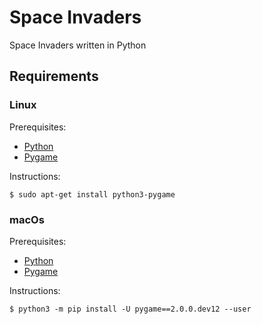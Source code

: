 # Space Invaders

Space Invaders written in Python

## Requirements

### Linux

Prerequisites:

* [Python][Python-download]
* [Pygame][Pygame-download-linux]

Instructions:

    $ sudo apt-get install python3-pygame

### macOs

Prerequisites:

* [Python][Python-download]
* [Pygame][Pygame-download-macOs]

Instructions:

    $ python3 -m pip install -U pygame==2.0.0.dev12 --user


[Pygame-download-linux]: https://www.pygame.org/wiki/GettingStarted#Unix%20Binary%20Packages
[Pygame-download-macOs]: https://www.pygame.org/wiki/GettingStarted#Mac%20installation
[Python-download]: https://www.python.org/downloads/